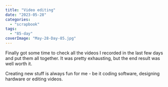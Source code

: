 ```yaml
---
title: "Video editing"
date: "2023-05-28"
categories: 
  - "scrapbook"
tags: 
  - "85-day"
coverImage: "May-28-Day-85.jpg"
---
```

<!--more-->

Finally got some time to check all the videos I recorded in the last few days and put them all together. It was pretty exhausting, but the end result was well worth it.

Creating new stuff is always fun for me - be it coding software, designing hardware or editing videos.
